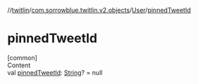 //[twitlin](../../index.md)/[com.sorrowblue.twitlin.v2.objects](../index.md)/[User](index.md)/[pinnedTweetId](pinned-tweet-id.md)



# pinnedTweetId  
[common]  
Content  
val [pinnedTweetId](pinned-tweet-id.md): [String](https://kotlinlang.org/api/latest/jvm/stdlib/kotlin/-string/index.html)? = null  



